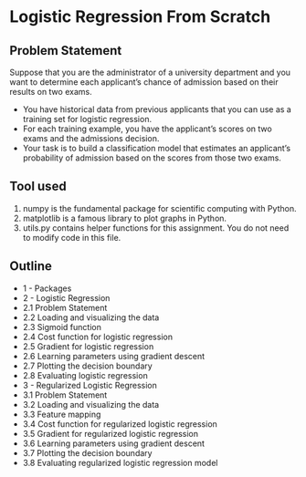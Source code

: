 # Logistic Regression From Scratch


## Problem Statement
 
 Suppose that you are the administrator of a university department and you want to determine each applicant’s chance of admission based on their results on two exams.

* You have historical data from previous applicants that you can use as a training set for logistic regression.
* For each training example, you have the applicant’s scores on two exams and the admissions decision.
* Your task is to build a classification model that estimates an applicant’s probability of admission based on the scores from those two exams.

## Tool used

1.  numpy is the fundamental package for scientific computing with Python.
2.  matplotlib is a famous library to plot graphs in Python.
3.  utils.py contains helper functions for this assignment. You do not need to modify code in this file.


## Outline
*  1 - Packages
*  2 - Logistic Regression
*  2.1 Problem Statement
*  2.2 Loading and visualizing the data
*  2.3 Sigmoid function
*  2.4 Cost function for logistic regression
*  2.5 Gradient for logistic regression
*  2.6 Learning parameters using gradient descent
*  2.7 Plotting the decision boundary
*  2.8 Evaluating logistic regression
* 3 - Regularized Logistic Regression
*  3.1 Problem Statement
*  3.2 Loading and visualizing the data
*  3.3 Feature mapping
*  3.4 Cost function for regularized logistic regression
*  3.5 Gradient for regularized logistic regression
*  3.6 Learning parameters using gradient descent
*  3.7 Plotting the decision boundary
*  3.8 Evaluating regularized logistic regression model
